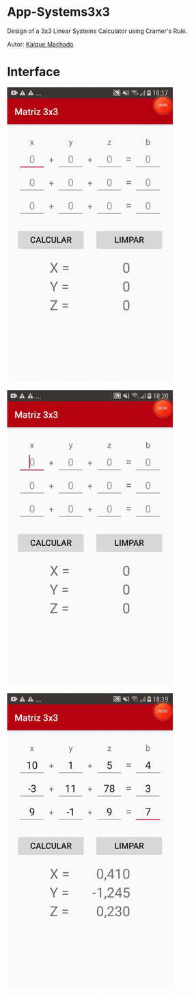 # App-Systems3x3
Design of a 3x3 Linear Systems Calculator using Cramer's Rule.

Autor: [Kaíque Machado](https://kaiquecodes.github.io)

# Interface

![Matriz3x3](https://github.com/kaiquecodes/App-Matriz3x3/blob/main/prints/tela1.gif)

![Matriz3x3](https://github.com/kaiquecodes/App-Matriz3x3/blob/main/prints/Tela_Toast.gif)

![Matriz3x3](https://github.com/kaiquecodes/App-Matriz3x3/blob/main/prints/Tela_limpar.gif)
